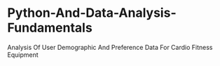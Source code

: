 # Python-And-Data-Analysis-Fundamentals
Analysis Of User Demographic And Preference Data For Cardio Fitness Equipment
